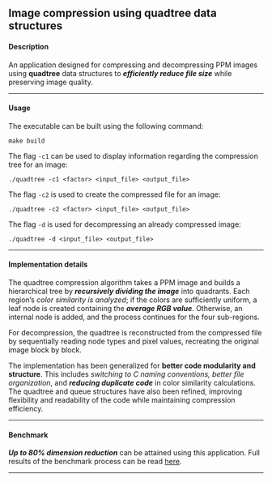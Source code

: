 __Image compression using quadtree data structures__
---

#### Description

An application designed for compressing and decompressing PPM images using __quadtree__ data structures to ___efficiently reduce file size___ while preserving image quality.

---

#### Usage
The executable can be built using the following command:
```
make build
```

The flag `-c1` can be used to display information regarding the compression tree for an image:
```
./quadtree -c1 <factor> <input_file> <output_file>
```

The flag `-c2` is used to create the compressed file for an image:
```
./quadtree -c2 <factor> <input_file> <output_file>
```

The flag `-d` is used for decompressing an already compressed image:
```
./quadtree -d <input_file> <output_file>
```

---

#### Implementation details

The quadtree compression algorithm takes a PPM image and builds a hierarchical tree by ___recursively dividing the image___ into quadrants. Each region’s _color similarity is analyzed_; if the colors are sufficiently uniform, a leaf node is created containing the ___average RGB value___. Otherwise, an internal node is added, and the process continues for the four sub-regions. 

For decompression, the quadtree is reconstructed from the compressed file by sequentially reading node types and pixel values, recreating the original image block by block.

The implementation has been generalized for __better code modularity and structure__. This includes _switching to C naming conventions, better file organization_, and ___reducing duplicate code___ in color similarity calculations. The quadtree and queue structures have also been refined, improving flexibility and readability of the code while maintaining compression efficiency.

---

#### Benchmark

___Up to 80% dimension reduction___ can be attained using this application. Full results of the benchmark process can be read [here](benchmark/benchmark.md).

---